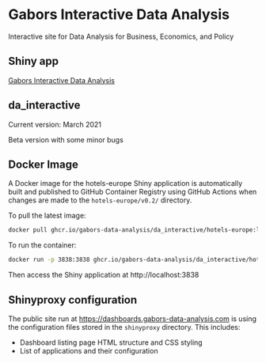 # Gabors Interactive Data Analysis
Interactive site for Data Analysis for Business, Economics, and Policy

## Shiny app
[Gabors Interactive Data Analysis](https://gabors-data-analysis.shinyapps.io/hotels-europe/)


## da_interactive
Current version: March 2021

Beta version with some minor bugs

## Docker Image

A Docker image for the hotels-europe Shiny application is automatically built and published to GitHub Container Registry using GitHub Actions when changes are made to the `hotels-europe/v0.2/` directory.

To pull the latest image:

```bash
docker pull ghcr.io/gabors-data-analysis/da_interactive/hotels-europe:latest
```

To run the container:

```bash
docker run -p 3838:3838 ghcr.io/gabors-data-analysis/da_interactive/hotels-europe:latest
```

Then access the Shiny application at http://localhost:3838

## Shinyproxy configuration

The public site run at https://dashboards.gabors-data-analysis.com is using the
configuration files stored in the `shinyproxy` directory. This includes:

- Dashboard listing page HTML structure and CSS styling
- List of applications and their configuration
